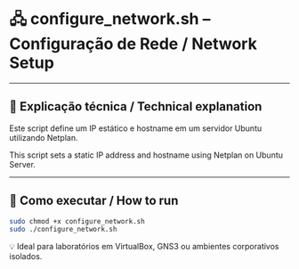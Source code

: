 # 🖧 configure_network.sh – Configuração de Rede / Network Setup

---

## 📝 Explicação técnica / Technical explanation

Este script define um IP estático e hostname em um servidor Ubuntu utilizando Netplan.

This script sets a static IP address and hostname using Netplan on Ubuntu Server.

---

## 🚀 Como executar / How to run

```bash
sudo chmod +x configure_network.sh
sudo ./configure_network.sh
```

💡 Ideal para laboratórios em VirtualBox, GNS3 ou ambientes corporativos isolados.
